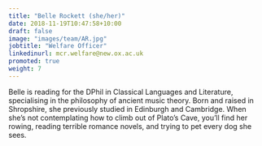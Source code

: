 ```yaml
---
title: "Belle Rockett (she/her)"
date: 2018-11-19T10:47:58+10:00
draft: false
image: "images/team/AR.jpg"
jobtitle: "Welfare Officer"
linkedinurl: mcr.welfare@new.ox.ac.uk
promoted: true
weight: 7
---
```


Belle is reading for the DPhil in Classical Languages and Literature, specialising in the philosophy of ancient music theory. Born and raised in Shropshire, she previously studied in Edinburgh and Cambridge. When she’s not contemplating how to climb out of Plato’s Cave, you’ll find her rowing, reading terrible romance novels, and trying to pet every dog she sees.
